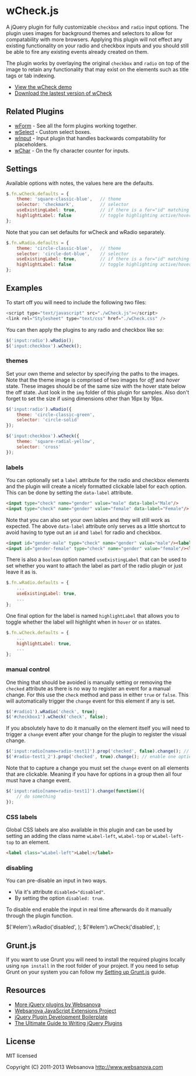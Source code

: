 # wCheck.js

A jQuery plugin for fully customizable `checkbox` and `radio` input options.  The plugin uses images for background themes and selectors to allow for compatability with more browsers.  Applying this plugin will not effect any existing functionality on your radio and checkbox inputs and you should still be able to fire any existing events already created on them.

The plugin works by overlaying the original `checkbox` and `radio` on top of the image to retain any functionality that may exist on the elements such as title tags or tab indexing.

* [View the wCheck demo](http://wcheck.websanova.com)
* [Download the lastest version of wCheck](https://github.com/websanova/wCheck/tags)


## Related Plugins

* [wForm](http://wform.websanova.com) - See all the form plugins working together.
* [wSelect](http://wselect.websanova.com) - Custom select boxes.
* [wInput](http://winput.websanova.com) - Input plugin that handles backwards compatability for placeholders.
* [wChar](http://wchar.websanova.com) - On the fly character counter for inputs.


## Settings

Available options with notes, the values here are the defaults.

```js
$.fn.wCheck.defaults = {
    theme: 'square-classic-blue',   // theme
    selector: 'checkmark',          // selector
    useExistingLabel: true,         // if there is a for="id" matching use it
    highlightLabel: false           // toggle highlighting active/hover label
};
```

Note that you can set defaults for wCheck and wRadio separately.

```js
$.fn.wRadio.defaults = {
    theme: 'circle-classic-blue',   // theme
    selector: 'circle-dot-blue',    // selector
    useExistingLabel: true,         // if there is a for="id" matching use it
    highlightLabel: false           // toggle highlighting active/hover label
};
```


## Examples

To start off you will need to include the following two files:

```js
<script type="text/javascript" src="./wCheck.js"></script>
<link rel="Stylesheet" type="text/css" href="./wCheck.css" />
```

You can then apply the plugins to any radio and checkbox like so:

```js
$('input:radio').wRadio();
$('input:checkbox').wCheck();
```

### themes

Set your own theme and selector by specifying the paths to the images.  Note that the theme image is comprised of two images for _off_ and _hover_ state.  These images should be of the same size with the hover state below the off state.  Just look in the `img` folder of this plugin for samples.  Also don't forget to set the size if using dimensions other than 16px by 16px.

```js
$('input:radio').wRadio({
    theme: 'circle-classic-green',
    selector: 'circle-solid'
});

$('input:checkbox').wCheck({
    theme: 'square-radial-yellow',
    selector: 'cross'
});
```

### labels

You can optionally set a `label` attribute for the radio and checkbox elements and the plugin will create a nicely formatted clickable label for each option.  This can be done by setting the `data-label` attribute.

```html
<input type="check" name="gender" value="male" data-label="Male"/>
<input type="check" name="gender" value="female" data-label="Female"/>
```

Note that you can also set your own lables and they will still work as expected.  The above `data-label` attribute only serves as a little shortcut to avoid having to type out an `id` and `label` for radio and checkbox.

```html
<input id="gender-male" type="check" name="gender" value="male"/><label for="gender-male">Male</label>
<input id="gender-female" type="check" name="gender" value="female"/><label for="gender-female">Female</label>
```

There is also a `boolean` option named `useExistingLabel` that can be used to set whether you want to attach the label as part of the radio plugin or just leave it as is.

```js
$.fn.wRadio.defaults = {
    ...
    useExistingLabel: true,
    ...
};
```

One final option for the label is named `highlightLabel` that allows you to toggle whether the label will highlight when in `hover` or `on` states.

```js
$.fn.wCheck.defaults = {
    ...
    highlightLabel: true,
    ...
};
```

### manual control

One thing that should be avoided is manually setting or removing the `checked` attribute as there is no way to register an event for a manual change.  For this use the `check` method and pass in either `true` or `false`.  This will automatically trigger the `change` event for this element if any is set.

```js
$('#radio1').wRadio('check', true);
$('#checkbox1').wCheck('check', false);
```

If you absolutely have to do it manually on the element itself you will need to trigger a `change` event after your change for the plugin to register the visual change.

```js
$('input:radio[name=radio-test1]').prop('checked', false).change(); // disable all options in group
$('#radio-test1_2').prop('checked', true).change(); // enable one option
```

Note that to capture a change you must set the `change` event on all elements that are clickable.  Meaning if you have for options in a group then all four must have a change event.

```js
$('input:radio[name=radio-test1]').change(function(){
    // do something
});
```

### CSS labels

Global CSS labels are also available in this plugin and can be used by setting an adding the class name `wLabel-left`, `wLabel-top` or `wLabel-left-top` to an element.

```html
<label class="wLabel-left">Label:</label>
```

### disabling

You can pre-disable an input in two ways.

* Via it's attribute `disabled="disabled"`.
* By setting the option `disabled: true`.

To disable end enable the input in real time afterwards do it manually through the plugin function.

$('#elem').wRadio('disabled', <boolean>);
$('#elem').wCheck('disabled', <boolean>);


## Grunt.js

If you want to use Grunt you will need to install the required plugins locally using `npm install` in the root folder of your project.  If you need to setup Grunt on your system you can follow my [Setting up Grunt.js](http://www.websanova.com/blog/javascript/how-to-setup-grunt) guide.


## Resources

* [More jQuery plugins by Websanova](http://websanova.com/plugins)
* [Websanova JavaScript Extensions Project](http://websanova.com/extensions)
* [jQuery Plugin Development Boilerplate](http://wboiler.websanova.com)
* [The Ultimate Guide to Writing jQuery Plugins](http://www.websanova.com/blog/jquery/the-ultimate-guide-to-writing-jquery-plugins)


## License

MIT licensed

Copyright (C) 2011-2013 Websanova http://www.websanova.com